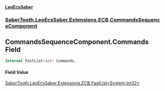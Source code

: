 #### [LeoEcsSaber](index.md 'index')
### [Saber7ooth.LeoEcsSaber.Extensions.ECB](Saber7ooth.LeoEcsSaber.Extensions.ECB.md 'Saber7ooth.LeoEcsSaber.Extensions.ECB').[CommandsSequenceComponent](CommandsSequenceComponent.md 'Saber7ooth.LeoEcsSaber.Extensions.ECB.CommandsSequenceComponent')

## CommandsSequenceComponent.Commands Field

```csharp
internal FastList<int> Commands;
```

#### Field Value
[Saber7ooth.LeoEcsSaber.Extensions.ECB.FastList&lt;](FastList_T_.md 'Saber7ooth.LeoEcsSaber.Extensions.ECB.FastList<T>')[System.Int32](https://docs.microsoft.com/en-us/dotnet/api/System.Int32 'System.Int32')[&gt;](FastList_T_.md 'Saber7ooth.LeoEcsSaber.Extensions.ECB.FastList<T>')